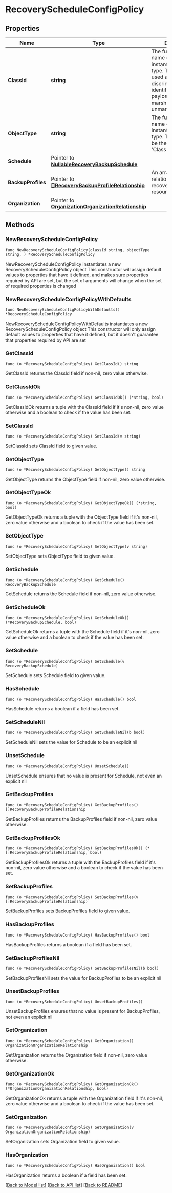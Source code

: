 # RecoveryScheduleConfigPolicy

## Properties

Name | Type | Description | Notes
------------ | ------------- | ------------- | -------------
**ClassId** | **string** | The fully-qualified name of the instantiated, concrete type. This property is used as a discriminator to identify the type of the payload when marshaling and unmarshaling data. | [default to "recovery.ScheduleConfigPolicy"]
**ObjectType** | **string** | The fully-qualified name of the instantiated, concrete type. The value should be the same as the &#39;ClassId&#39; property. | [default to "recovery.ScheduleConfigPolicy"]
**Schedule** | Pointer to [**NullableRecoveryBackupSchedule**](RecoveryBackupSchedule.md) |  | [optional] 
**BackupProfiles** | Pointer to [**[]RecoveryBackupProfileRelationship**](RecoveryBackupProfileRelationship.md) | An array of relationships to recoveryBackupProfile resources. | [optional] 
**Organization** | Pointer to [**OrganizationOrganizationRelationship**](OrganizationOrganizationRelationship.md) |  | [optional] 

## Methods

### NewRecoveryScheduleConfigPolicy

`func NewRecoveryScheduleConfigPolicy(classId string, objectType string, ) *RecoveryScheduleConfigPolicy`

NewRecoveryScheduleConfigPolicy instantiates a new RecoveryScheduleConfigPolicy object
This constructor will assign default values to properties that have it defined,
and makes sure properties required by API are set, but the set of arguments
will change when the set of required properties is changed

### NewRecoveryScheduleConfigPolicyWithDefaults

`func NewRecoveryScheduleConfigPolicyWithDefaults() *RecoveryScheduleConfigPolicy`

NewRecoveryScheduleConfigPolicyWithDefaults instantiates a new RecoveryScheduleConfigPolicy object
This constructor will only assign default values to properties that have it defined,
but it doesn't guarantee that properties required by API are set

### GetClassId

`func (o *RecoveryScheduleConfigPolicy) GetClassId() string`

GetClassId returns the ClassId field if non-nil, zero value otherwise.

### GetClassIdOk

`func (o *RecoveryScheduleConfigPolicy) GetClassIdOk() (*string, bool)`

GetClassIdOk returns a tuple with the ClassId field if it's non-nil, zero value otherwise
and a boolean to check if the value has been set.

### SetClassId

`func (o *RecoveryScheduleConfigPolicy) SetClassId(v string)`

SetClassId sets ClassId field to given value.


### GetObjectType

`func (o *RecoveryScheduleConfigPolicy) GetObjectType() string`

GetObjectType returns the ObjectType field if non-nil, zero value otherwise.

### GetObjectTypeOk

`func (o *RecoveryScheduleConfigPolicy) GetObjectTypeOk() (*string, bool)`

GetObjectTypeOk returns a tuple with the ObjectType field if it's non-nil, zero value otherwise
and a boolean to check if the value has been set.

### SetObjectType

`func (o *RecoveryScheduleConfigPolicy) SetObjectType(v string)`

SetObjectType sets ObjectType field to given value.


### GetSchedule

`func (o *RecoveryScheduleConfigPolicy) GetSchedule() RecoveryBackupSchedule`

GetSchedule returns the Schedule field if non-nil, zero value otherwise.

### GetScheduleOk

`func (o *RecoveryScheduleConfigPolicy) GetScheduleOk() (*RecoveryBackupSchedule, bool)`

GetScheduleOk returns a tuple with the Schedule field if it's non-nil, zero value otherwise
and a boolean to check if the value has been set.

### SetSchedule

`func (o *RecoveryScheduleConfigPolicy) SetSchedule(v RecoveryBackupSchedule)`

SetSchedule sets Schedule field to given value.

### HasSchedule

`func (o *RecoveryScheduleConfigPolicy) HasSchedule() bool`

HasSchedule returns a boolean if a field has been set.

### SetScheduleNil

`func (o *RecoveryScheduleConfigPolicy) SetScheduleNil(b bool)`

 SetScheduleNil sets the value for Schedule to be an explicit nil

### UnsetSchedule
`func (o *RecoveryScheduleConfigPolicy) UnsetSchedule()`

UnsetSchedule ensures that no value is present for Schedule, not even an explicit nil
### GetBackupProfiles

`func (o *RecoveryScheduleConfigPolicy) GetBackupProfiles() []RecoveryBackupProfileRelationship`

GetBackupProfiles returns the BackupProfiles field if non-nil, zero value otherwise.

### GetBackupProfilesOk

`func (o *RecoveryScheduleConfigPolicy) GetBackupProfilesOk() (*[]RecoveryBackupProfileRelationship, bool)`

GetBackupProfilesOk returns a tuple with the BackupProfiles field if it's non-nil, zero value otherwise
and a boolean to check if the value has been set.

### SetBackupProfiles

`func (o *RecoveryScheduleConfigPolicy) SetBackupProfiles(v []RecoveryBackupProfileRelationship)`

SetBackupProfiles sets BackupProfiles field to given value.

### HasBackupProfiles

`func (o *RecoveryScheduleConfigPolicy) HasBackupProfiles() bool`

HasBackupProfiles returns a boolean if a field has been set.

### SetBackupProfilesNil

`func (o *RecoveryScheduleConfigPolicy) SetBackupProfilesNil(b bool)`

 SetBackupProfilesNil sets the value for BackupProfiles to be an explicit nil

### UnsetBackupProfiles
`func (o *RecoveryScheduleConfigPolicy) UnsetBackupProfiles()`

UnsetBackupProfiles ensures that no value is present for BackupProfiles, not even an explicit nil
### GetOrganization

`func (o *RecoveryScheduleConfigPolicy) GetOrganization() OrganizationOrganizationRelationship`

GetOrganization returns the Organization field if non-nil, zero value otherwise.

### GetOrganizationOk

`func (o *RecoveryScheduleConfigPolicy) GetOrganizationOk() (*OrganizationOrganizationRelationship, bool)`

GetOrganizationOk returns a tuple with the Organization field if it's non-nil, zero value otherwise
and a boolean to check if the value has been set.

### SetOrganization

`func (o *RecoveryScheduleConfigPolicy) SetOrganization(v OrganizationOrganizationRelationship)`

SetOrganization sets Organization field to given value.

### HasOrganization

`func (o *RecoveryScheduleConfigPolicy) HasOrganization() bool`

HasOrganization returns a boolean if a field has been set.


[[Back to Model list]](../README.md#documentation-for-models) [[Back to API list]](../README.md#documentation-for-api-endpoints) [[Back to README]](../README.md)


